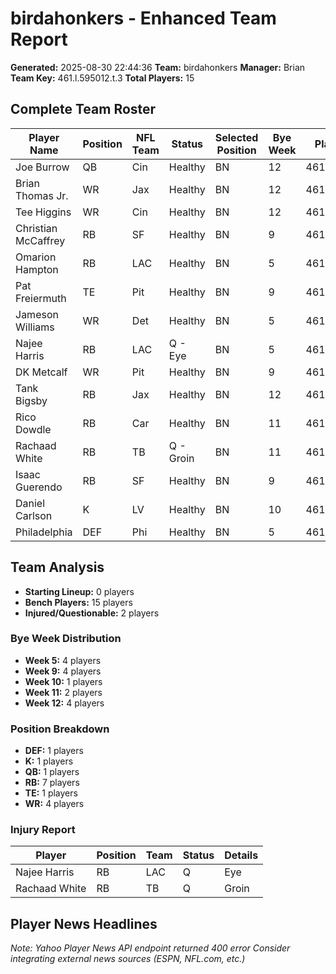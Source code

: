 # birdahonkers - Enhanced Team Report
**Generated:** 2025-08-30 22:44:36
**Team:** birdahonkers
**Manager:** Brian
**Team Key:** 461.l.595012.t.3
**Total Players:** 15

## Complete Team Roster
| Player Name         | Position | NFL Team | Status    | Selected Position | Bye Week | Player Key   |
|---------------------|----------|----------|-----------|-------------------|----------|--------------|
| Joe Burrow          | QB       | Cin      | Healthy   | BN                | 12       | 461.p.32671  |
| Brian Thomas Jr.    | WR       | Jax      | Healthy   | BN                | 12       | 461.p.40883  |
| Tee Higgins         | WR       | Cin      | Healthy   | BN                | 12       | 461.p.32703  |
| Christian McCaffrey | RB       | SF       | Healthy   | BN                | 9        | 461.p.30121  |
| Omarion Hampton     | RB       | LAC      | Healthy   | BN                | 5        | 461.p.41807  |
| Pat Freiermuth      | TE       | Pit      | Healthy   | BN                | 9        | 461.p.33443  |
| Jameson Williams    | WR       | Det      | Healthy   | BN                | 5        | 461.p.33967  |
| Najee Harris        | RB       | LAC      | Q - Eye   | BN                | 5        | 461.p.33412  |
| DK Metcalf          | WR       | Pit      | Healthy   | BN                | 9        | 461.p.31896  |
| Tank Bigsby         | RB       | Jax      | Healthy   | BN                | 12       | 461.p.40095  |
| Rico Dowdle         | RB       | Car      | Healthy   | BN                | 11       | 461.p.33100  |
| Rachaad White       | RB       | TB       | Q - Groin | BN                | 11       | 461.p.34047  |
| Isaac Guerendo      | RB       | SF       | Healthy   | BN                | 9        | 461.p.40998  |
| Daniel Carlson      | K        | LV       | Healthy   | BN                | 10       | 461.p.31137  |
| Philadelphia        | DEF      | Phi      | Healthy   | BN                | 5        | 461.p.100021 |

## Team Analysis
- **Starting Lineup:** 0 players
- **Bench Players:** 15 players
- **Injured/Questionable:** 2 players

### Bye Week Distribution
- **Week 5:** 4 players
- **Week 9:** 4 players
- **Week 10:** 1 players
- **Week 11:** 2 players
- **Week 12:** 4 players

### Position Breakdown
- **DEF:** 1 players
- **K:** 1 players
- **QB:** 1 players
- **RB:** 7 players
- **TE:** 1 players
- **WR:** 4 players

### Injury Report
| Player        | Position | Team | Status | Details |
|---------------|----------|------|--------|---------|
| Najee Harris  | RB       | LAC  | Q      | Eye     |
| Rachaad White | RB       | TB   | Q      | Groin   |

## Player News Headlines
*Note: Yahoo Player News API endpoint returned 400 error*
*Consider integrating external news sources (ESPN, NFL.com, etc.)*
